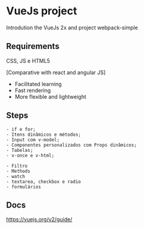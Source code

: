 # VueJs project
Introdution the VueJs 2x and project webpack-simple

## Requirements ##
CSS, JS e HTML5

[Comparative with react and angular JS]
- Facilitated learning
- Fast rendering
- More flexible and lightweight

## Steps ##
```- Diretiva v-bind;
- if e for;
- Itens dinâmicos e métodos;
- Input com v-model;
- Componentes personalizados com Props dinâmicos;
- Tabelas;
- v-once e v-html;

- Filtro
- Methods
- watch
- textarea, checkbox e radio
- formulários
```

## Docs ##
https://vuejs.org/v2/guide/
